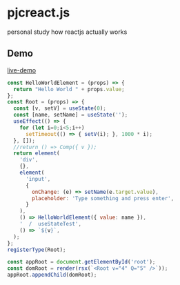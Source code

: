 pjcreact.js
====

personal study how reactjs actually works

Demo
----
[live-demo](https://pjc0247.github.io/pjcreact.js/www/index.html)
```js
const HelloWorldElement = (props) => {
  return "Hello World " + props.value;
};
const Root = (props) => {
  const [v, setV] = useState(0);
  const [name, setName] = useState('');
  useEffect(() => {
    for (let i=0;i<5;i++)
      setTimeout(() => { setV(i); }, 1000 * i);
  }, []);
  //return () => Comp({ v });
  return element(
    'div',
    {},
    element(
      'input',
      {
        onChange: (e) => setName(e.target.value),
        placeholder: 'Type something and press enter',
      }
    ),
    () => HelloWorldElement({ value: name }),
    '  /  useStateTest',
    () => `${v}`,
  );
};
registerType(Root);

const appRoot = document.getElementById('root');
const domRoot = render(rsx(`<Root v="4" Q="5" />`));
appRoot.appendChild(domRoot);
```
